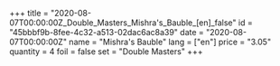 +++
title = "2020-08-07T00:00:00Z_Double_Masters_Mishra's_Bauble_[en]_false"
id = "45bbbf9b-8fee-4c32-a513-02dac6ac8a39"
date = "2020-08-07T00:00:00Z"
name = "Mishra's Bauble"
lang = ["en"]
price = "3.05"
quantity = 4
foil = false
set = "Double Masters"
+++
